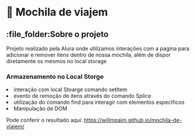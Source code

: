# :school_satchel: Mochila de viajem #

<h2>:file_folder:Sobre o projeto</h2>

<p>Projeto realizado pela Alura onde utilizamos interações com a pagina para adicionar e remover itens dentro de nossa mochila,
além de dispor diretamente os mesmos no local storage</p>

<h3>Armazenamento no Local Storge</h3>

<li> interação com local Stoarge comando setItem
<li> evento de remoção de itens através do comando Splice
<li> utilização do comando find para interagir com elementos especificos
<li> Manipulação de DOM 

Pode conferir o resultado aqui: https://willmpaim.github.io/mochila-de-viajem/
